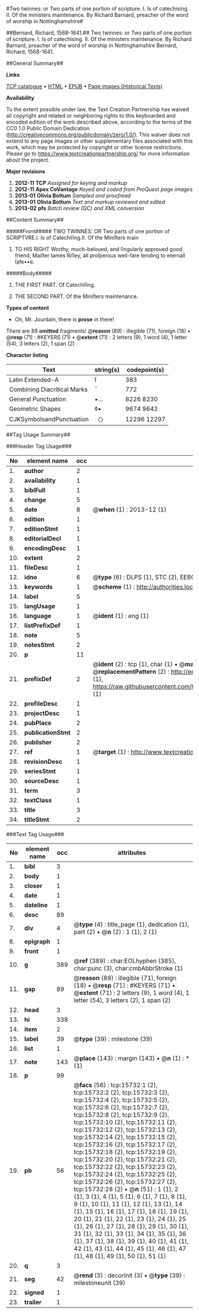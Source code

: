 #Two twinnes: or Two parts of one portion of scripture. I. Is of catechising. II. Of the ministers maintenance. By Richard Barnard, preacher of the word of worship in Nottinghamshire#

##Bernard, Richard, 1568-1641.##
Two twinnes: or Two parts of one portion of scripture. I. Is of catechising. II. Of the ministers maintenance. By Richard Barnard, preacher of the word of worship in Nottinghamshire
Bernard, Richard, 1568-1641.

##General Summary##

**Links**

[TCP catalogue](http://www.ota.ox.ac.uk/tcp/)  • 
[HTML](http://tei.it.ox.ac.uk/tcp/Texts-HTML/free/A09/A09333.html)  • 
[EPUB](http://tei.it.ox.ac.uk/tcp/Texts-EPUB/free/A09/A09333.epub) • 
[Page images (Historical Texts)](https://historicaltexts.jisc.ac.uk/eebo-99850524e)

**Availability**

To the extent possible under law, the Text Creation Partnership has waived all copyright and related or neighboring rights to this keyboarded and encoded edition of the work described above, according to the terms of the CC0 1.0 Public Domain Dedication (http://creativecommons.org/publicdomain/zero/1.0/). This waiver does not extend to any page images or other supplementary files associated with this work, which may be protected by copyright or other license restrictions. Please go to https://www.textcreationpartnership.org/ for more information about the project.

**Major revisions**

1. __2012-11__ __TCP__ *Assigned for keying and markup*
1. __2012-11__ __Apex CoVantage__ *Keyed and coded from ProQuest page images*
1. __2013-01__ __Olivia Bottum__ *Sampled and proofread*
1. __2013-01__ __Olivia Bottum__ *Text and markup reviewed and edited*
1. __2013-02__ __pfs__ *Batch review (QC) and XML conversion*

##Content Summary##

#####Front#####
TWO TWINNES: OR Two parts of one portion of SCRIPTVRE.I. Is of Catechiſing.II. Of the Miniſters main
1. TO HIS RIGHT Worthy, much-beloued, and ſingularly approued good friend, Maiſter Iames Riſley, all proſperous well-fare tending to eternall ſafe••e.

#####Body#####

1. THE FIRST PART. Of Catechiſing.

1. THE SECOND PART. Of the Miniſters maintenance.

**Types of content**

  * Oh, Mr. Jourdain, there is **prose** in there!

There are 89 **omitted** fragments! 
 @__reason__ (89) : illegible (71), foreign (18)  •  @__resp__ (71) : #KEYERS (71)  •  @__extent__ (71) : 2 letters (9), 1 word (4), 1 letter (54), 3 letters (2), 1 span (2)

**Character listing**


|Text|string(s)|codepoint(s)|
|---|---|---|
|Latin Extended-A|ſ|383|
|Combining             Diacritical Marks|̄|772|
|General Punctuation|•…|8226 8230|
|Geometric Shapes|◊▪|9674 9642|
|CJKSymbolsandPunctuation|〈〉|12296 12297|

##Tag Usage Summary##

###Header Tag Usage###

|No|element name|occ|attributes|
|---|---|---|---|
|1.|__author__|2||
|2.|__availability__|1||
|3.|__biblFull__|1||
|4.|__change__|5||
|5.|__date__|8| @__when__ (1) : 2013-12 (1)|
|6.|__edition__|1||
|7.|__editionStmt__|1||
|8.|__editorialDecl__|1||
|9.|__encodingDesc__|1||
|10.|__extent__|2||
|11.|__fileDesc__|1||
|12.|__idno__|6| @__type__ (6) : DLPS (1), STC (2), EEBO-CITATION (1), PROQUEST (1), VID (1)|
|13.|__keywords__|1| @__scheme__ (1) : http://authorities.loc.gov/ (1)|
|14.|__label__|5||
|15.|__langUsage__|1||
|16.|__language__|1| @__ident__ (1) : eng (1)|
|17.|__listPrefixDef__|1||
|18.|__note__|5||
|19.|__notesStmt__|2||
|20.|__p__|11||
|21.|__prefixDef__|2| @__ident__ (2) : tcp (1), char (1)  •  @__matchPattern__ (2) : ([0-9\-]+):([0-9IVX]+) (1), (.+) (1)  •  @__replacementPattern__ (2) : http://eebo.chadwyck.com/downloadtiff?vid=$1&page=$2 (1), https://raw.githubusercontent.com/textcreationpartnership/Texts/master/tcpchars.xml#$1 (1)|
|22.|__profileDesc__|1||
|23.|__projectDesc__|1||
|24.|__pubPlace__|2||
|25.|__publicationStmt__|2||
|26.|__publisher__|2||
|27.|__ref__|1| @__target__ (1) : http://www.textcreationpartnership.org/docs/. (1)|
|28.|__revisionDesc__|1||
|29.|__seriesStmt__|1||
|30.|__sourceDesc__|1||
|31.|__term__|3||
|32.|__textClass__|1||
|33.|__title__|3||
|34.|__titleStmt__|2||


###Text Tag Usage###

|No|element name|occ|attributes|
|---|---|---|---|
|1.|__bibl__|3||
|2.|__body__|1||
|3.|__closer__|1||
|4.|__date__|1||
|5.|__dateline__|1||
|6.|__desc__|89||
|7.|__div__|4| @__type__ (4) : title_page (1), dedication (1), part (2)  •  @__n__ (2) : 1 (1), 2 (1)|
|8.|__epigraph__|1||
|9.|__front__|1||
|10.|__g__|389| @__ref__ (389) : char:EOLhyphen (385), char:punc (3), char:cmbAbbrStroke (1)|
|11.|__gap__|89| @__reason__ (89) : illegible (71), foreign (18)  •  @__resp__ (71) : #KEYERS (71)  •  @__extent__ (71) : 2 letters (9), 1 word (4), 1 letter (54), 3 letters (2), 1 span (2)|
|12.|__head__|3||
|13.|__hi__|338||
|14.|__item__|2||
|15.|__label__|39| @__type__ (39) : milestone (39)|
|16.|__list__|1||
|17.|__note__|143| @__place__ (143) : margin (143)  •  @__n__ (1) : * (1)|
|18.|__p__|99||
|19.|__pb__|56| @__facs__ (56) : tcp:15732:1 (2), tcp:15732:2 (2), tcp:15732:3 (2), tcp:15732:4 (2), tcp:15732:5 (2), tcp:15732:6 (2), tcp:15732:7 (2), tcp:15732:8 (2), tcp:15732:9 (2), tcp:15732:10 (2), tcp:15732:11 (2), tcp:15732:12 (2), tcp:15732:13 (2), tcp:15732:14 (2), tcp:15732:15 (2), tcp:15732:16 (2), tcp:15732:17 (2), tcp:15732:18 (2), tcp:15732:19 (2), tcp:15732:20 (2), tcp:15732:21 (2), tcp:15732:22 (2), tcp:15732:23 (2), tcp:15732:24 (2), tcp:15732:25 (2), tcp:15732:26 (2), tcp:15732:27 (2), tcp:15732:28 (2)  •  @__n__ (51) : 1 (1), 2 (1), 3 (1), 4 (1), 5 (1), 6 (1), 7 (1), 8 (1), 9 (1), 10 (1), 11 (1), 12 (1), 13 (1), 14 (1), 15 (1), 16 (1), 17 (1), 18 (1), 19 (1), 20 (1), 21 (1), 22 (1), 23 (1), 24 (1), 25 (1), 26 (1), 27 (1), 28 (1), 29 (1), 30 (1), 31 (1), 32 (1), 33 (1), 34 (1), 35 (1), 36 (1), 37 (1), 38 (1), 39 (1), 40 (1), 41 (1), 42 (1), 43 (1), 44 (1), 45 (1), 46 (1), 47 (1), 48 (1), 49 (1), 50 (1), 51 (1)|
|20.|__q__|3||
|21.|__seg__|42| @__rend__ (3) : decorInit (3)  •  @__type__ (39) : milestoneunit (39)|
|22.|__signed__|1||
|23.|__trailer__|1||
